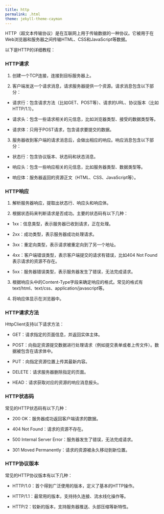 ```yaml
---
title: http
permalink: .html
theme: jekyll-theme-cayman
--- 
```


HTTP（超文本传输协议）是在互联网上用于传输数据的一种协议。它被用于在Web浏览器和服务器之间传输HTML、CSS和JavaScript等数据。

以下是HTTP的详细教程：

### HTTP请求

1. 创建一个TCP连接，连接到目标服务器上。

2. 客户端发送一个请求消息，请求服务器提供一个资源。请求消息包含以下部分：

* 请求行：包含请求方法（比如GET、POST等）、请求的URL、协议版本（比如HTTP/1.1）。

* 请求头：包含一些请求相关的元信息，比如浏览器类型、接受的数据类型等。

* 请求体：只用于POST请求，包含请求要提交的数据。

3. 服务器收到客户端的请求消息后，会做出相应的响应。响应消息包含以下部分：

* 状态行：包含协议版本、状态码和状态消息。

* 响应头：包含一些响应相关的元信息，比如服务器类型、数据类型等。

* 响应体：服务器返回的资源正文（HTML、CSS、JavaScript等）。

### HTTP响应

1. 解析服务器响应，提取出状态行、响应头和响应体。

2. 根据状态码来判断请求是否成功。主要的状态码有以下几种：

* 1xx：信息类型，表示服务器已收到请求，正在处理。

* 2xx：成功类型，表示服务器成功处理请求。

* 3xx：重定向类型，表示请求被重定向到了另一个地址。

* 4xx：客户端错误类型，表示客户端提交的请求有错误，比如404 Not Found表示请求的资源不存在。

* 5xx：服务器错误类型，表示服务器发生了错误，无法完成请求。

3. 根据响应头中的Content-Type字段来确定响应的格式。常见的格式有text/html、text/css、application/javascript等。

4. 将响应体显示在浏览器中。

### HTTP请求方法

HttpClient支持以下请求方法：

* GET：请求指定的页面信息，并返回实体主体。

* POST：向指定资源提交数据进行处理请求（例如提交表单或者上传文件）。数据被包含在请求体中。

* PUT：向指定资源位置上传其最新内容。

* DELETE：请求服务器删除指定的页面。

* HEAD：请求获取对应的资源的响应消息报头。

### HTTP状态码

常见的HTTP状态码有以下几种：

* 200 OK：服务器成功返回客户端请求的数据。

* 404 Not Found：请求的资源不存在。

* 500 Internal Server Error：服务器发生了错误，无法完成请求。

* 301 Moved Permanently：请求的资源被永久移动到新位置。

### HTTP协议版本

常见的HTTP协议版本有以下几种：

* HTTP/1.0：首个得到广泛使用的版本，定义了基本的HTTP操作。

* HTTP/1.1：最常用的版本，支持持久连接、流水线化操作等。

* HTTP/2：较新的版本，支持服务器推送、头部压缩等新特性。